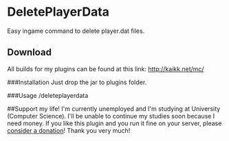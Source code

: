 # DeletePlayerData
Easy ingame command to delete player.dat files.

## Download
All builds for my plugins can be found at this link: http://kaikk.net/mc/

###Installation
Just drop the jar to plugins folder.

###Usage
/deleteplayerdata <PlayerName>

##Support my life!
I'm currently unemployed and I'm studying at University (Computer Science).
I'll be unable to continue my studies soon because I need money.
If you like this plugin and you run it fine on your server, please <a href='http://kaikk.net/mc/#donate'>consider a donation</a>!
Thank you very much!
